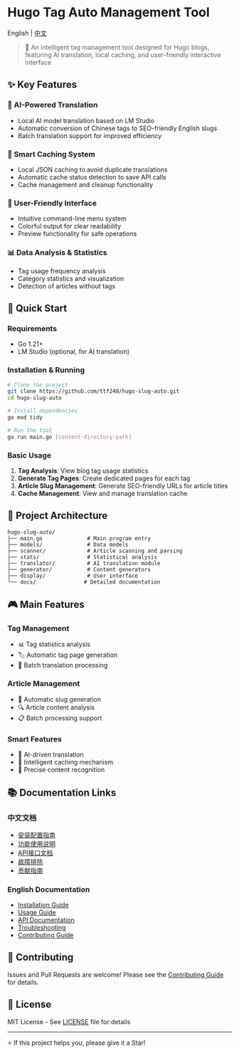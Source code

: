 # Hugo Tag Auto Management Tool

English | [中文](README.md)

> 🚀 An intelligent tag management tool designed for Hugo blogs, featuring AI translation, local caching, and user-friendly interactive interface

## ✨ Key Features

### 🤖 AI-Powered Translation
- Local AI model translation based on LM Studio
- Automatic conversion of Chinese tags to SEO-friendly English slugs
- Batch translation support for improved efficiency

### 💾 Smart Caching System
- Local JSON caching to avoid duplicate translations
- Automatic cache status detection to save API calls
- Cache management and cleanup functionality

### 🎯 User-Friendly Interface
- Intuitive command-line menu system
- Colorful output for clear readability
- Preview functionality for safe operations

### 📊 Data Analysis & Statistics
- Tag usage frequency analysis
- Category statistics and visualization
- Detection of articles without tags

## 🚀 Quick Start

### Requirements
- Go 1.21+
- LM Studio (optional, for AI translation)

### Installation & Running
```bash
# Clone the project
git clone https://github.com/ttf248/hugo-slug-auto.git
cd hugo-slug-auto

# Install dependencies
go mod tidy

# Run the tool
go run main.go [content-directory-path]
```

### Basic Usage
1. **Tag Analysis**: View blog tag usage statistics
2. **Generate Tag Pages**: Create dedicated pages for each tag
3. **Article Slug Management**: Generate SEO-friendly URLs for article titles
4. **Cache Management**: View and manage translation cache

## 📁 Project Architecture

```
hugo-slug-auto/
├── main.go              # Main program entry
├── models/              # Data models
├── scanner/             # Article scanning and parsing
├── stats/               # Statistical analysis
├── translator/          # AI translation module
├── generator/           # Content generators
├── display/             # User interface
└── docs/               # Detailed documentation
```

## 🎮 Main Features

### Tag Management
- 📊 Tag statistics analysis
- 🏷️ Automatic tag page generation
- 🔄 Batch translation processing

### Article Management
- 📝 Automatic slug generation
- 🔍 Article content analysis
- 📋 Batch processing support

### Smart Features
- 🤖 AI-driven translation
- 💾 Intelligent caching mechanism
- 🎯 Precise content recognition

## 📚 Documentation Links

### 中文文档
- [安装配置指南](docs/installation.md)
- [功能使用说明](docs/usage.md)
- [API接口文档](docs/api.md)
- [故障排除](docs/troubleshooting.md)
- [贡献指南](docs/contributing.md)

### English Documentation
- [Installation Guide](docs/installation_en.md)
- [Usage Guide](docs/usage_en.md)
- [API Documentation](docs/api_en.md)
- [Troubleshooting](docs/troubleshooting_en.md)
- [Contributing Guide](docs/contributing_en.md)

## 🤝 Contributing

Issues and Pull Requests are welcome! Please see the [Contributing Guide](docs/contributing_en.md) for details.

## 📄 License

MIT License - See [LICENSE](LICENSE) file for details

---

⭐ If this project helps you, please give it a Star!
